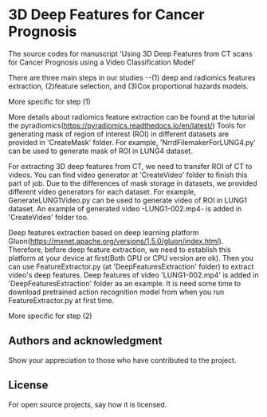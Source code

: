# 3D Deep Features for Cancer Prognosis

The source codes for manuscript 'Using 3D Deep Features from CT scans for Cancer Prognosis using a Video Classification Model'

There are three main steps in our studies --(1) deep and radiomics features extraction, (2)feature selection, and (3)Cox proportional hazards models.

More specific for step (1)

More details about radiomics feature extraction can be found at the tutorial the pyradiomics(https://pyradiomics.readthedocs.io/en/latest/)
Tools for generating mask of region of interest (ROI) in different datasets are provided in 'CreateMask' folder. For example, 'NrrdFilemakerForLUNG4.py' can be used to
generate mask of ROI in LUNG4 dataset.

For extracting 3D deep features from CT, we need to transfer ROI of CT to videos. You can find video generator at 'CreateVideo' folder to finish this part of job.
Due to the differences of mask storage in datasets, we provided different video generators for each dataset. For example, GenerateLUNG1Video.py can be used to generate 
video of ROI in LUNG1 dataset. An example of generated video -LUNG1-002.mp4- is added in 'CreateVideo' folder too.

Deep features extraction based on deep learning platform Gluon(https://mxnet.apache.org/versions/1.5.0/gluon/index.html). Therefore, before deep feature extraction, we 
need to establish this platform at your device at first(Both GPU or CPU version are ok). Then you can use FeatureExtractor.py (at 'DeepFeaturesExtraction' folder) to 
extract video's deep features. Deep features of video 'LUNG1-002.mp4' is added in 'DeepFeaturesExtraction' folder as an example. It is need some time to download 
pretrained action recognition model from when you run FeatureExtractor.py at first time.

More specific for step (2)

## Authors and acknowledgment
Show your appreciation to those who have contributed to the project.

## License
For open source projects, say how it is licensed.
